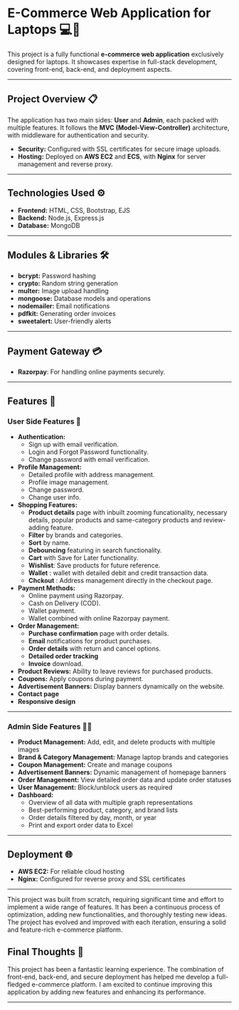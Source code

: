 # E-Commerce Web Application for Laptops 💻🛒

This project is a fully functional **e-commerce web application** exclusively designed for laptops. It showcases expertise in full-stack development, covering front-end, back-end, and deployment aspects.

---

## Project Overview 📋

The application has two main sides: **User** and **Admin**, each packed with multiple features. It follows the **MVC (Model-View-Controller)** architecture, with middleware for authentication and security.

- **Security:** Configured with SSL certificates for secure image uploads.
- **Hosting:** Deployed on **AWS EC2** and **ECS**, with **Nginx** for server management and reverse proxy.

---

## Technologies Used ⚙️

- **Frontend:** HTML, CSS, Bootstrap, EJS
- **Backend:** Node.js, Express.js
- **Database:** MongoDB

---

## Modules & Libraries 🛠️

- **bcrypt:** Password hashing
- **crypto:** Random string generation
- **multer:** Image upload handling
- **mongoose:** Database models and operations
- **nodemailer:** Email notifications
- **pdfkit:** Generating order invoices
- **sweetalert:** User-friendly alerts

---

## Payment Gateway 💳

- **Razorpay**: For handling online payments securely.

---

## Features 🌟

### User Side Features 👤

- **Authentication:**
  - Sign up with email verification.
  - Login and Forgot Password functionality.
  - Change password with email verification.
- **Profile Management:**
  - Detailed profile with address management.
  - Profile image management.
  - Change password.
  - Change user info.
- **Shopping Features:**
  - **Product details** page with inbuilt zooming funcationality, necessary details, popular products and same-category products and review-adding feature.
  - **Filter** by brands and categories.
  - **Sort** by name.
  - **Debouncing** featuring in search functionality.
  - **Cart** with Save for Later functionality.
  - **Wishlist**: Save products for future reference.
  - **Wallet** : wallet with detailed debit and credit transaction data.
  - **Chckout** : Address management directly in the checkout page.
- **Payment Methods:**
  - Online payment using Razorpay.
  - Cash on Delivery (COD).
  - Wallet payment.
  - Wallet combined with online Razorpay payment.
- **Order Management:**
  - **Purchase confirmation** page with order details.
  - **Email** notifications for product purchases.
  - **Order details** with return and cancel options.
  - **Detailed order tracking**
  - **Invoice** download.
- **Product Reviews:** Ability to leave reviews for purchased products.
- **Coupons:** Apply coupons during payment.
- **Advertisement Banners:** Display banners dynamically on the website.
- **Contact page**
- **Responsive design**

---

### Admin Side Features 🧑‍💼

- **Product Management:** Add, edit, and delete products with multiple images
- **Brand & Category Management:** Manage laptop brands and categories
- **Coupon Management:** Create and manage coupons
- **Advertisement Banners:** Dynamic management of homepage banners
- **Order Management:** View detailed order data and update order statuses
- **User Management:** Block/unblock users as required
- **Dashboard:**
  - Overview of all data with multiple graph representations
  - Best-performing product, category, and brand lists
  - Order details filtered by day, month, or year
  - Print and export order data to Excel

---

## Deployment 🌐

- **AWS EC2:** For reliable cloud hosting
- **Nginx:** Configured for reverse proxy and SSL certificates

---

This project was built from scratch, requiring significant time and effort to implement a wide range of features. It has been a continuous process of optimization, adding new functionalities, and thoroughly testing new ideas. The project has evolved and improved with each iteration, ensuring a solid and feature-rich e-commerce platform.

## Final Thoughts 💭

This project has been a fantastic learning experience. The combination of front-end, back-end, and secure deployment has helped me develop a full-fledged e-commerce platform. I am excited to continue improving this application by adding new features and enhancing its performance.

---
